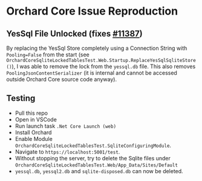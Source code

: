 # Orchard Core Issue Reproduction

## YesSql File Unlocked (fixes [#11387](https://github.com/OrchardCMS/OrchardCore/issues/11387))

By replacing the YesSql Store completely using a Connection String with `Pooling=False` from the start (see `OrchardCoreSqliteLockedTablesTest.Web.Startup.ReplaceYesSqlSqliteStore()`), I was able to remove the lock from the `yessql.db` file. This also removes `PoolingJsonContentSerializer` (it is internal and cannot be accessed outside Orchard Core source code anyway).

## Testing

- Pull this repo
- Open in VSCode
- Run launch task `.Net Core Launch (web)`
- Install Orchard
- Enable Module `OrchardCoreSqliteLockedTablesTest.SqliteConfiguringModule`.
- Navigate to `https://localhost:5001/test`.
- Without stopping the server, try to delete the Sqlite files under `OrchardCoreSqliteLockedTablesTest.Web/App_Data/Sites/Default`
- `yessql.db`, `yessql2.db` and `sqlite-disposed.db` can now be deleted.
